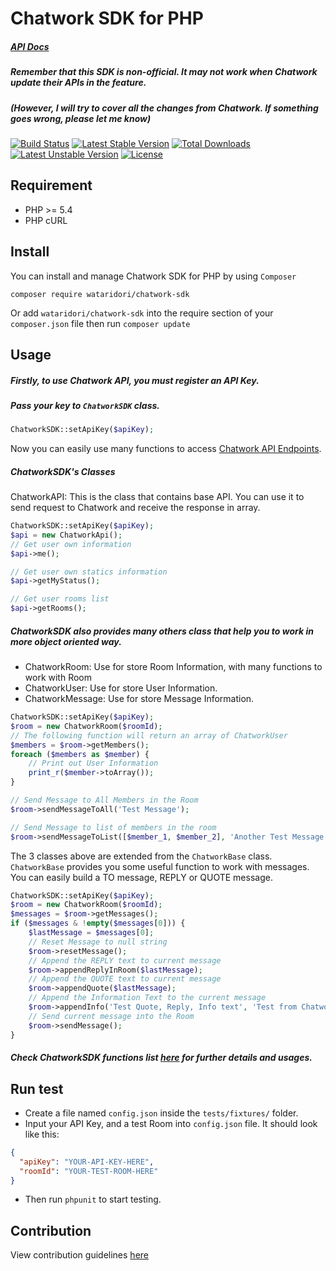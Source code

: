 Chatwork SDK for PHP
==========
##### [API Docs](http://wataridori.github.io/chatwork-sdk/api/index.html)
##### Remember that this SDK is non-official. It may not work when Chatwork update their APIs in the feature.
##### (However, I will try to cover all the changes from Chatwork. If something goes wrong, please let me know) 

[![Build Status](https://travis-ci.org/wataridori/chatwork-sdk.svg)](https://travis-ci.org/wataridori/chatwork-sdk)
[![Latest Stable Version](https://poser.pugx.org/wataridori/chatwork-sdk/v/stable.svg)](https://packagist.org/packages/wataridori/chatwork-sdk)
[![Total Downloads](https://poser.pugx.org/wataridori/chatwork-sdk/downloads)](https://packagist.org/packages/wataridori/chatwork-sdk)
[![Latest Unstable Version](https://poser.pugx.org/wataridori/chatwork-sdk/v/unstable.svg)](https://packagist.org/packages/wataridori/chatwork-sdk)
[![License](https://poser.pugx.org/wataridori/chatwork-sdk/license.svg)](https://packagist.org/packages/wataridori/chatwork-sdk)

## Requirement
* PHP >= 5.4
* PHP cURL

## Install

You can install and manage Chatwork SDK for PHP by using `Composer`

```
composer require wataridori/chatwork-sdk
```

Or add `wataridori/chatwork-sdk` into the require section of your `composer.json` file then run `composer update`

## Usage

##### Firstly, to use Chatwork API, you must register an API Key.
##### Pass your key to `ChatworkSDK` class.
```php
ChatworkSDK::setApiKey($apiKey);
```

Now you can easily use many functions to access [Chatwork API Endpoints](http://developer.chatwork.com/ja/endpoints.html).

##### ChatworkSDK's Classes

ChatworkAPI: This is the class that contains base API. You can use it to send request to Chatwork and receive the response in array.
```php
ChatworkSDK::setApiKey($apiKey);
$api = new ChatworkApi();
// Get user own information
$api->me();

// Get user own statics information
$api->getMyStatus();

// Get user rooms list
$api->getRooms();
```

##### ChatworkSDK also provides many others class that help you to work in more object oriented way.
* ChatworkRoom: Use for store Room Information, with many functions to work with Room
* ChatworkUser: Use for store User Information.
* ChatworkMessage: Use for store Message Information.

```php
ChatworkSDK::setApiKey($apiKey);
$room = new ChatworkRoom($roomId);
// The following function will return an array of ChatworkUser
$members = $room->getMembers();
foreach ($members as $member) {
    // Print out User Information
    print_r($member->toArray());
}

// Send Message to All Members in the Room
$room->sendMessageToAll('Test Message');

// Send Message to list of members in the room
$room->sendMessageToList([$member_1, $member_2], 'Another Test Message');
```

The 3 classes above are extended from the `ChatworkBase` class. `ChatworkBase` provides you some useful function to work with messages.
You can easily build a TO message, REPLY or QUOTE message.
```php
ChatworkSDK::setApiKey($apiKey);
$room = new ChatworkRoom($roomId);
$messages = $room->getMessages();
if ($messages & !empty($messages[0])) {
    $lastMessage = $messages[0];
    // Reset Message to null string
    $room->resetMessage();
    // Append the REPLY text to current message
    $room->appendReplyInRoom($lastMessage);
    // Append the QUOTE text to current message
    $room->appendQuote($lastMessage);
    // Append the Information Text to the current message
    $room->appendInfo('Test Quote, Reply, Info text', 'Test from Chatwork-SDK');
    // Send current message into the Room
    $room->sendMessage();
}
```

##### Check ChatworkSDK functions list [here](http://wataridori.github.io/chatwork-sdk/api/class-wataridori.ChatworkSDK.ChatworkApi.html) for further details and usages. 
 
## Run test
* Create a file named `config.json` inside the `tests/fixtures/` folder.
* Input your API Key, and a test Room into `config.json` file. It should look like this:
```json
{
  "apiKey": "YOUR-API-KEY-HERE",
  "roomId": "YOUR-TEST-ROOM-HERE"
}
```
* Then run `phpunit` to start testing.

## Contribution
View contribution guidelines [here](./CONTRIBUTING.md)

